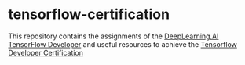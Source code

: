 # tensorflow-certification

This repository contains the assignments of the [DeepLearning.AI TensorFlow Developer](https://www.coursera.org/professional-certificates/tensorflow-in-practice)
and useful resources to achieve the [Tensorflow Developer Certification](https://www.tensorflow.org/certificate?hl=es-419)
